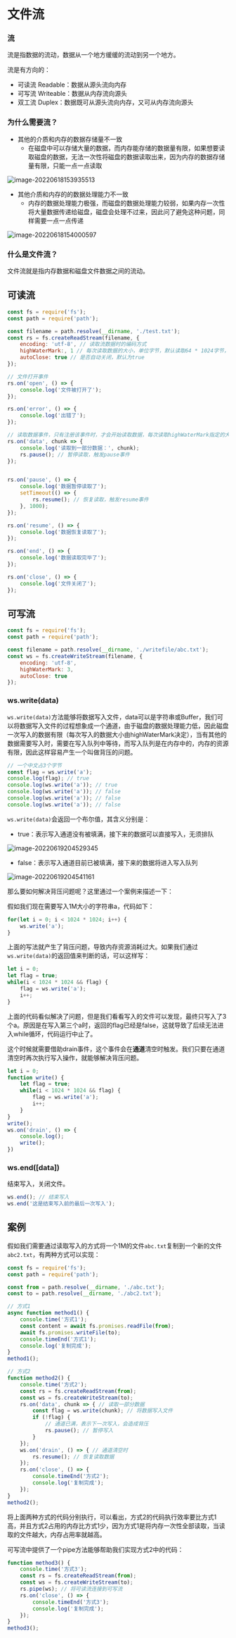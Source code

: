 # 文件流

### 流

流是指数据的流动，数据从一个地方缓缓的流动到另一个地方。

流是有方向的：

- 可读流 Readable：数据从源头流向内存
- 可写流 Writeable：数据从内存流向源头
- 双工流 Duplex：数据既可从源头流向内存，又可从内存流向源头

### 为什么需要流？

- 其他的介质和内存的数据存储量不一致
  - 在磁盘中可以存储大量的数据，而内存能存储的数据量有限，如果想要读取磁盘的数据，无法一次性将磁盘的数据读取出来，因为内存的数据存储量有限，只能一点一点读取

![image-20220618153935513](https://penguinbucket.obs.cn-southwest-2.myhuaweicloud.com/img/image-20220618153935513.png)

- 其他介质和内存的的数据处理能力不一致
  - 内存的数据处理能力极强，而磁盘的数据处理能力较弱，如果内存一次性将大量数据传递给磁盘，磁盘会处理不过来，因此问了避免这种问题，同样需要一点一点传递

![image-20220618154000597](https://penguinbucket.obs.cn-southwest-2.myhuaweicloud.com/img/image-20220618154000597.png)

### 什么是文件流？

文件流就是指内存数据和磁盘文件数据之间的流动。

## 可读流

```js
const fs = require('fs');
const path = require('path');

const filename = path.resolve(__dirname, './test.txt');
const rs = fs.createReadStream(filename, {
    encoding: 'utf-8', // 读取流数据时的编码方式
    highWaterMark:, 1 // 每次读取数据的大小，单位字节，默认读取64 * 1024字节，即64kb
    autoClose: true // 是否自动关闭，默认为true
});

// 文件打开事件
rs.on('open', () => {
    console.log('文件被打开了');
});

rs.on('error', () => {
    console.log('出错了');
});

// 读取数据事件，只有注册该事件时，才会开始读取数据，每次读取highWaterMark指定的大小
rs.on('data', chunk => {
    console.log('读取到一部分数据：', chunk);
    rs.pause(); // 暂停读取，触发pause事件
});


rs.on('pause', () => {
    console.log('数据暂停读取了');
    setTimeout(() => {
        rs.resume(); // 恢复读取，触发resume事件
    }, 1000);
});

rs.on('resume', () => {
    console.log('数据恢复读取了');
});

rs.on('end', () => {
    console.log('数据读取完毕了');
});

rs.on('close', () => {
    console.log('文件关闭了');
});
```

## 可写流

```js
const fs = require('fs');
const path = require('path');

const filename = path.resolve(__dirname, './writefile/abc.txt');
const ws = fs.createWriteStream(filename, {
    encoding: 'utf-8',
    highWaterMark: 3,
    autoClose: true
});
```

### ws.write(data)

`ws.write(data)`方法能够将数据写入文件，data可以是字符串或Buffer，我们可以将数据写入文件的过程想象成一个通道，由于磁盘的数据处理能力低，因此磁盘一次写入的数据有限（每次写入的数据大小由highWaterMark决定），当有其他的数据需要写入时，需要在写入队列中等待，而写入队列是在内存中的，内存的资源有限，因此这样容易产生一个叫做背压的问题。

```js
// 一个中文占3个字节
const flag = ws.write('a');
console.log(flag); // true
console.log(ws.write('a')); // true
console.log(ws.write('a')); // false
console.log(ws.write('a')); // false
console.log(ws.write('a')); // false
```

`ws.write(data)`会返回一个布尔值，其含义分别是：

- true：表示写入通道没有被填满，接下来的数据可以直接写入，无须排队

![image-20220619204529345](https://penguinbucket.obs.cn-southwest-2.myhuaweicloud.com/img/image-20220619204529345.png)

- false：表示写入通道目前已被填满，接下来的数据将进入写入队列

![image-20220619204541161](https://penguinbucket.obs.cn-southwest-2.myhuaweicloud.com/img/image-20220619204541161.png)

那么要如何解决背压问题呢？这里通过一个案例来描述一下：

假如我们现在需要写入1M大小的字符串a，代码如下：

```js
for(let i = 0; i < 1024 * 1024; i++) {
    ws.write('a');
}
```

上面的写法就产生了背压问题，导致内存资源消耗过大。如果我们通过`ws.write(data)`的返回值来判断的话，可以这样写：

```js
let i = 0;
let flag = true;
while(i < 1024 * 1024 && flag) {
    flag = ws.write('a');
    i++;
}
```

上面的代码看似解决了问题，但是我们看看写入的文件可以发现，最终只写入了3个a。原因是在写入第三个a时，返回的flag已经是false，这就导致了后续无法进入while循环，代码运行中止了。

这个时候就需要借助drain事件，这个事件会在**通道**清空时触发。我们只要在通道清空时再次执行写入操作，就能够解决背压问题。

```js
let i = 0;
function write() {
	let flag = true;
	while(i < 1024 * 1024 && flag) {
    	flag = ws.write('a');
    	i++;
	}
}
write();
ws.on('drain', () => {
    console.log();
    write();
})
```

### ws.end([data])

结束写入，关闭文件。

```js
ws.end(); // 结束写入
ws.end('这是结束写入前的最后一次写入');
```

## 案例

假如我们需要通过读取写入的方式将一个1M的文件`abc.txt`复制到一个新的文件`abc2.txt`，有两种方式可以实现：

```js
const fs = require('fs');
const path = require('path');

const from = path.resolve(__dirname, './abc.txt');
const to = path.resolve(__dirname, './abc2.txt');

// 方式1
async function method1() {
    console.time('方式1');
    const content = await fs.promises.readFile(from);
    await fs.promises.writeFile(to);
    console.timeEnd('方式1');
    console.log('复制完成');
}
method1();

// 方式2
function method2() {
    console.time('方式2');
    const rs = fs.createReadStream(from);
    const ws = fs.createWriteStream(to);
    rs.on('data', chunk => { // 读取一部分数据
		const flag = ws.write(chunk); // 将数据写入文件
        if (!flag) {
            // 通道已满，表示下一次写入，会造成背压
            rs.pause(); // 暂停写入
        }
    });
    ws.on('drain', () => { // 通道清空时
        rs.resume(); // 恢复读取数据
    });
    rs.on('close', () => {
        console.timeEnd('方式2');
        console.log('复制完成');
    });
}
method2();
```

将上面两种方式的代码分别执行，可以看出，方式2的代码执行效率要比方式1高，并且方式2占用的内存比方式1少，因为方式1是将内存一次性全部读取，当读取的文件越大，内存占用率就越高。

可写流中提供了一个pipe方法能够帮助我们实现方式2中的代码：

```js
function method3() {
    console.time('方式3');
    const rs = fs.createReadStream(from);
    const ws = fs.createWriteStream(to);
    rs.pipe(ws); // 将可读流连接到可写流
    rs.on('close', () => {
        console.timeEnd('方式3');
        console.log('复制完成');
    });
}
method3();
```


